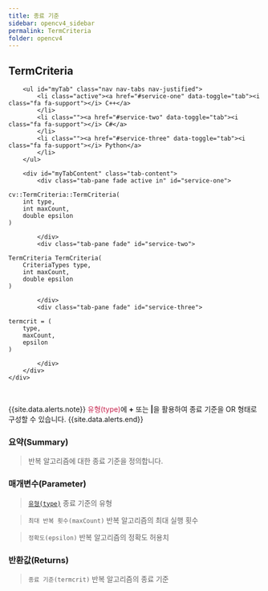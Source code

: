 ```yaml
---
title: 종료 기준
sidebar: opencv4_sidebar
permalink: TermCriteria
folder: opencv4
---
```


<div class="row">
    <div class="col-lg-12">
        <h2 class="page-header">TermCriteria</h2>
    </div>
    <div class="col-lg-12">

        <ul id="myTab" class="nav nav-tabs nav-justified">
            <li class="active"><a href="#service-one" data-toggle="tab"><i class="fa fa-support"></i> C++</a>
            </li>
            <li class=""><a href="#service-two" data-toggle="tab"><i class="fa fa-support"></i> C#</a>
            </li>
            <li class=""><a href="#service-three" data-toggle="tab"><i class="fa fa-support"></i> Python</a>
            </li>
        </ul>

        <div id="myTabContent" class="tab-content">
            <div class="tab-pane fade active in" id="service-one">
<pre class="prettyprint"><code class="language-cpp">cv::TermCriteria::TermCriteria(
    int type,
    int maxCount,
    double epsilon 
)</code></pre>
            </div>
            <div class="tab-pane fade" id="service-two">
<pre class="prettyprint"><code class="language-cs">TermCriteria TermCriteria(
    CriteriaTypes type,
    int maxCount,
    double epsilon
)</code></pre>
            </div>
            <div class="tab-pane fade" id="service-three">
<pre class="prettyprint"><code class="language-py">termcrit = (
    type,
    maxCount,
    epsilon
)</code></pre>
            </div>
        </div>
    </div>
</div>

<br>

{{site.data.alerts.note}}
<font color="#c7254e">유형(type)</font>에 <b>+</b> 또는 <b>|</b>을 활용하여 종료 기준을 OR 형태로 구성할 수 있습니다.
{{site.data.alerts.end}}

### 요약(Summary)

> 반복 알고리즘에 대한 종료 기준을 정의합니다.

### 매개변수(Parameter)

> [`유형(type)`](CriteriaTypes) 종료 기준의 유형

> `최대 반복 횟수(maxCount)` 반복 알고리즘의 최대 실행 횟수 

> `정확도(epsilon)` 반복 알고리즘의 정확도 허용치

### 반환값(Returns)

> `종료 기준(termcrit)` 반복 알고리즘의 종료 기준